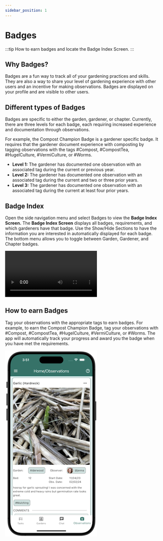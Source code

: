```yaml
---
sidebar_position: 1
---
```


# Badges

:::tip How to earn badges and locate the Badge Index Screen.
:::

## Why Badges?

Badges are a fun way to track all of your gardening practices and skills.  They are also a way to share your level of gardening experience with other users and an incentive for making observations.  Badges are displayed on your profile and are visible to other users.

## Different types of Badges

Badges are specific to either the garden, gardener, or chapter.  Currently, there are three levels for each badge, each requiring increased experience and documentation through observations.

For example, the Compost Champion Badge is a gardener specific badge.  It requires that the gardener document experience with composting by tagging observations with the tags #Compost, #CompostTea, #HugelCulture, #VermiCulture, or #Worms.

 - **Level 1:** The gardener has documented one observation with an associated tag during the current or previous year.
 - **Level 2:** The gardener has documented one observation with an associated tag during the current and two or three prior years.
 - **Level 3:** The gardener has documented one observation with an associated tag during the current at least four prior years.

## Badge Index

Open the side navigation menu and select Badges to view the **Badge Index Screen.** The **Badge Index Screen** displays all badges, requirements, and which gardeners have that badge.  Use the Show/Hide Sections to have the information you are interested in automatically displayed for each badge. The bottom menu allows you to toggle between Garden, Gardener, and Chapter badges.

<video controls width="300">
  <source src="/img/user-guide/badges.mp4"/>
</video>

## How to earn Badges

Tag your observations with the appropriate tags to earn badges.  For example, to earn the Compost Champion Badge, tag your observations with #Compost, #CompostTea, #HugelCulture, #VermiCulture, or #Worms.  The app will automatically track your progress and award you the badge when you have met the requirements.

<img width="300" src="/img/user-guide/tag-example.png"/>
